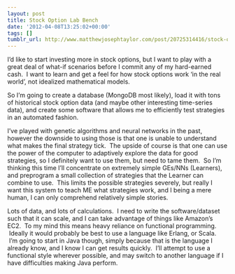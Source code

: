 ```yaml
---
layout: post
title: Stock Option Lab Bench
date: '2012-04-08T13:25:02+00:00'
tags: []
tumblr_url: http://www.matthewjosephtaylor.com/post/20725314416/stock-option-lab-bench
---
```

I’d like to start investing more in stock options, but I want to play with a great deal of what-if scenarios before I commit any of my hard-earned cash.  I want to learn and get a feel for how stock options work ‘in the real world’, not idealized mathematical models.

So I’m going to create a database (MongoDB most likely), load it with tons of historical stock option data (and maybe other interesting time-series data), and create some software that allows me to efficiently test strategies in an automated fashion.

I’ve played with genetic algorithms and neural networks in the past, however the downside to using those is that one is unable to understand what makes the final strategy tick.  The upside of course is that one can use the power of the computer to adaptively explore the data for good strategies, so I definitely want to use them, but need to tame them.  So I’m thinking this time I’ll concentrate on extremely simple GEs/NNs (Learners), and preprogram a small collection of strategies that the Learner can combine to use.  This limits the possible strategies severely, but really I want this system to teach ME what strategies work, and I being a mere human, I can only comprehend relatively simple stories.

Lots of data, and lots of calculations.  I need to write the software/dataset such that it can scale, and I can take advantage of things like Amazon’s EC2.  To my mind this means heavy reliance on functional programming.  Ideally it would probably be best to use a language like Erlang, or Scala.  I’m going to start in Java though, simply because that is the language I already know, and I know I can get results quickly.  I’ll attempt to use a functional style wherever possible, and may switch to another language if I have difficulties making Java perform.
